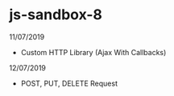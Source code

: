 # js-sandbox-8

11/07/2019
- Custom HTTP Library (Ajax With Callbacks)

12/07/2019
- POST, PUT, DELETE Request
